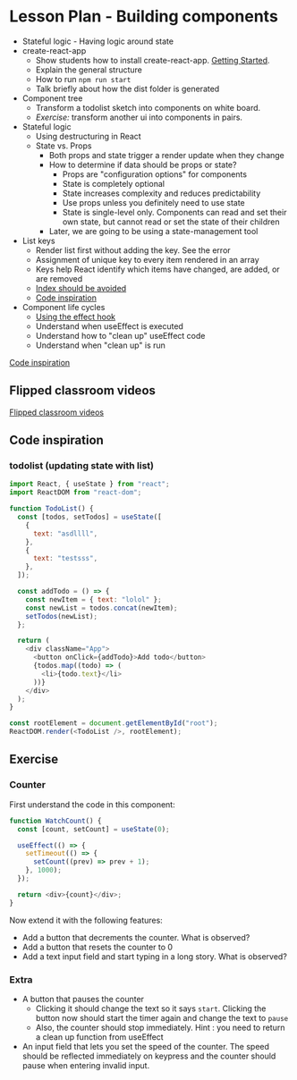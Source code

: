 # Lesson Plan - Building components

- Stateful logic - Having logic around state
- create-react-app
  - Show students how to install create-react-app. [Getting Started](https://create-react-app.dev/docs/getting-started).
  - Explain the general structure
  - How to run `npm run start`
  - Talk briefly about how the dist folder is generated
- Component tree
  - Transform a todolist sketch into components on white board.
  - _Exercise:_ transform another ui into components in pairs.
- Stateful logic
  - Using destructuring in React
  - State vs. Props
    - Both props and state trigger a render update when they change
    - How to determine if data should be props or state?
      - Props are "configuration options" for components
      - State is completely optional
      - State increases complexity and reduces predictability
      - Use props unless you definitely need to use state
      - State is single-level only. Components can read and set their own state, but cannot read or set the state of their children
    - Later, we are going to be using a state-management tool
- List keys
  - Render list first without adding the key. See the error
  - Assignment of unique key to every item rendered in an array
  - Keys help React identify which items have changed, are added, or are removed
  - [Index should be avoided](https://medium.com/@robinpokorny/index-as-a-key-is-an-anti-pattern-e0349aece318)
  - [Code inspiration](#todolist-updating-state-with-list)
- Component life cycles
  - [Using the effect hook](https://reactjs.org/docs/hooks-effect.html)
  - Understand when useEffect is executed
  - Understand how to "clean up" useEffect code
  - Understand when "clean up" is run

[Code inspiration](#counter)

## Flipped classroom videos

[Flipped classroom videos](https://github.com/HackYourFuture-CPH/React/blob/master/week2/preparation.md#flipped-classroom-videos)

## Code inspiration

### todolist (updating state with list)

```js
import React, { useState } from "react";
import ReactDOM from "react-dom";

function TodoList() {
  const [todos, setTodos] = useState([
    {
      text: "asdllll",
    },
    {
      text: "testsss",
    },
  ]);

  const addTodo = () => {
    const newItem = { text: "lolol" };
    const newList = todos.concat(newItem);
    setTodos(newList);
  };

  return (
    <div className="App">
      <button onClick={addTodo}>Add todo</button>
      {todos.map((todo) => (
        <li>{todo.text}</li>
      ))}
    </div>
  );
}

const rootElement = document.getElementById("root");
ReactDOM.render(<TodoList />, rootElement);
```

## Exercise

### Counter

First understand the code in this component:

```js
function WatchCount() {
  const [count, setCount] = useState(0);

  useEffect(() => {
    setTimeout(() => {
      setCount((prev) => prev + 1);
    }, 1000);
  });

  return <div>{count}</div>;
}
```

Now extend it with the following features:

- Add a button that decrements the counter. What is observed?
- Add a button that resets the counter to 0
- Add a text input field and start typing in a long story. What is observed?

### Extra

- A button that pauses the counter
  - Clicking it should change the text so it says `start`. Clicking the button now should start the timer again and change the text to `pause`
  - Also, the counter should stop immediately. Hint : you need to return a clean up function from useEffect
- An input field that lets you set the speed of the counter. The speed should be reflected immediately on keypress and the counter should pause when entering invalid input.

